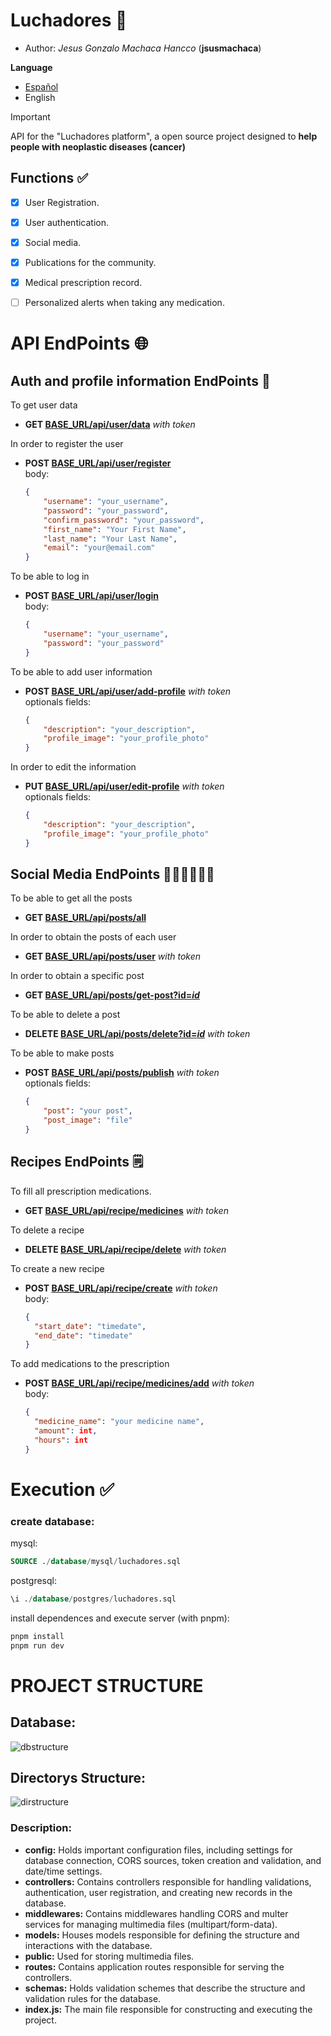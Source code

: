 # Luchadores 💪

* Author: *Jesus Gonzalo Machaca Hancco* (**jsusmachaca**)

**Language**
* [Español](./README.es.md)
* English

> [!IMPORTANT]
> API for the "Luchadores platform", a open source project designed to **help people with neoplastic diseases (cancer)**

## Functions ✅
- [x] User Registration.
- [x] User authentication.
- [x] Social media.
- [x] Publications for the community.
- [x] Medical prescription record.
- [ ] Personalized alerts when taking any medication.


# API EndPoints 🌐

## Auth and profile information EndPoints 👤
To get user data
- **GET [BASE_URL/api/user/data]()** *with token* 

In order to register the user
- **POST [BASE_URL/api/user/register]()**  
  body: 
  ```json
  {
      "username": "your_username",
      "password": "your_password",
      "confirm_password": "your_password",
      "first_name": "Your First Name",
      "last_name": "Your Last Name",
      "email": "your@email.com"
  }
  ```
To be able to log in
- **POST [BASE_URL/api/user/login]()**  
  body: 
  ```json
  {
      "username": "your_username",
      "password": "your_password"
  }
  ```
To be able to add user information
- **POST [BASE_URL/api/user/add-profile]()** *with token*  
  optionals fields:
  ```json
  {
      "description": "your_description",
      "profile_image": "your_profile_photo"
  }
  ```
In order to edit the information
- **PUT [BASE_URL/api/user/edit-profile]()** *with token*  
  optionals fields:
  ```json
  {
      "description": "your_description",
      "profile_image": "your_profile_photo"
  }
  ```


## Social Media EndPoints 🧑‍🤝‍🧑🧑‍🤝‍🧑
To be able to get all the posts
- **GET [BASE_URL/api/posts/all]()**

In order to obtain the posts of each user
- **GET [BASE_URL/api/posts/user]()** *with token*

In order to obtain a specific post
- **GET [BASE_URL/api/posts/get-post?id=*id*]()**

To be able to delete a post
- **DELETE [BASE_URL/api/posts/delete?id=*id*]()** *with token*

To be able to make posts
- **POST [BASE_URL/api/posts/publish]()** *with token*  
  optionals fields:
  ```json
  {
      "post": "your post",
      "post_image": "file"
  }
  ```

## Recipes EndPoints 🗒️
To fill all prescription medications.
- **GET [BASE_URL/api/recipe/medicines]()** *with token*

To delete a recipe
- **DELETE [BASE_URL/api/recipe/delete]()** *with token*

To create a new recipe
- **POST [BASE_URL/api/recipe/create]()** *with token*  
  body:
  ```json
  {
    "start_date": "timedate",
    "end_date": "timedate"
  }
  ```
To add medications to the prescription
- **POST [BASE_URL/api/recipe/medicines/add]()** *with token*  
  body:
  ```json
  {
    "medicine_name": "your medicine name",
    "amount": int,
    "hours": int
  }
  ```


# Execution ✅

### create database:
mysql:
```sql
SOURCE ./database/mysql/luchadores.sql
```
postgresql:
```sql
\i ./database/postgres/luchadores.sql
```
install dependences and execute server (with pnpm):
```sh
pnpm install
pnpm run dev
```

# PROJECT STRUCTURE

## Database: 
![dbstructure](./images/schema.png)

## Directorys Structure:
![dirstructure](./images/tree1.png)
### Description:

- **config:** Holds important configuration files, including settings for database connection, CORS sources, token creation and validation, and date/time settings.
- **controllers:** Contains controllers responsible for handling validations, authentication, user registration, and creating new records in the database.
- **middlewares:** Contains middlewares handling CORS and multer services for managing multimedia files (multipart/form-data).
- **models:** Houses models responsible for defining the structure and interactions with the database.
- **public:** Used for storing multimedia files.
- **routes:** Contains application routes responsible for serving the controllers.
- **schemas:** Holds validation schemes that describe the structure and validation rules for the database.
- **index.js:** The main file responsible for constructing and executing the project.